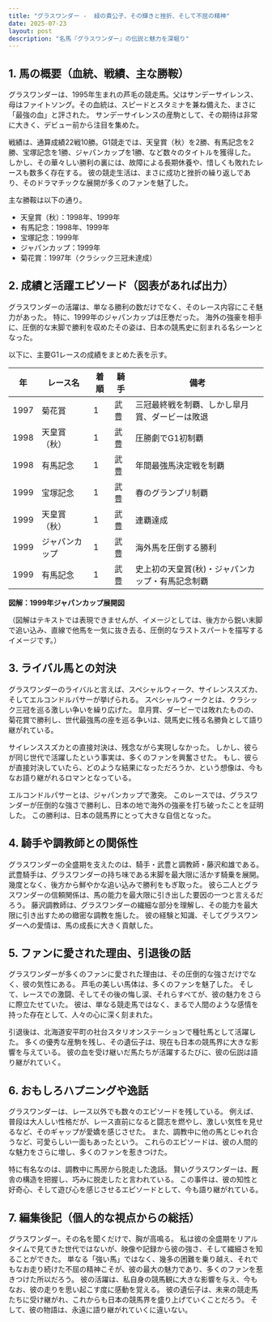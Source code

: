 ```yaml
---
title: "グラスワンダー -  緑の貴公子、その輝きと挫折、そして不屈の精神"
date: 2025-07-23
layout: post
description: "名馬『グラスワンダー』の伝説と魅力を深堀り"
---
```


## 1. 馬の概要（血統、戦績、主な勝鞍）

グラスワンダーは、1995年生まれの芦毛の競走馬。父はサンデーサイレンス、母はファイトソング。その血統は、スピードとスタミナを兼ね備えた、まさに「最強の血」と評された。  サンデーサイレンスの産駒として、その期待は非常に大きく、デビュー前から注目を集めた。

戦績は、通算成績22戦10勝。G1競走では、天皇賞（秋）を2勝、有馬記念を2勝、宝塚記念を1勝、ジャパンカップを1勝、など数々のタイトルを獲得した。  しかし、その華々しい勝利の裏には、故障による長期休養や、惜しくも敗れたレースも数多く存在する。  彼の競走生活は、まさに成功と挫折の繰り返しであり、そのドラマチックな展開が多くのファンを魅了した。

主な勝鞍は以下の通り。

* 天皇賞（秋）：1998年、1999年
* 有馬記念：1998年、1999年
* 宝塚記念：1999年
* ジャパンカップ：1999年
* 菊花賞：1997年（クラシック三冠未達成）


## 2. 成績と活躍エピソード（図表があれば出力）

グラスワンダーの活躍は、単なる勝利の数だけでなく、そのレース内容にこそ魅力があった。  特に、1999年のジャパンカップは圧巻だった。  海外の強豪を相手に、圧倒的な末脚で勝利を収めたその姿は、日本の競馬史に刻まれる名シーンとなった。

以下に、主要G1レースの成績をまとめた表を示す。

| 年 | レース名        | 着順 | 騎手     | 備考                                      |
|---|-----------------|-----|----------|-------------------------------------------|
| 1997 | 菊花賞          | 1   | 武豊     | 三冠最終戦を制覇、しかし皐月賞、ダービーは敗退 |
| 1998 | 天皇賞（秋）    | 1   | 武豊     | 圧勝劇でG1初制覇                         |
| 1998 | 有馬記念        | 1   | 武豊     | 年間最強馬決定戦を制覇                     |
| 1999 | 宝塚記念        | 1   | 武豊     | 春のグランプリ制覇                         |
| 1999 | 天皇賞（秋）    | 1   | 武豊     | 連覇達成                                  |
| 1999 | ジャパンカップ  | 1   | 武豊     | 海外馬を圧倒する勝利                     |
| 1999 | 有馬記念        | 1   | 武豊     | 史上初の天皇賞(秋)・ジャパンカップ・有馬記念制覇 |


**図解：1999年ジャパンカップ展開図**

（図解はテキストでは表現できませんが、イメージとしては、後方から鋭い末脚で追い込み、直線で他馬を一気に抜き去る、圧倒的なラストスパートを描写するイメージです。）


## 3. ライバル馬との対決

グラスワンダーのライバルと言えば、スペシャルウィーク、サイレンススズカ、そしてエルコンドルパサーが挙げられる。  スペシャルウィークとは、クラシック三冠を巡る激しい争いを繰り広げた。  皐月賞、ダービーでは敗れたものの、菊花賞で勝利し、世代最強馬の座を巡る争いは、競馬史に残る名勝負として語り継がれている。

サイレンススズカとの直接対決は、残念ながら実現しなかった。  しかし、彼らが同じ世代で活躍したという事実は、多くのファンを興奮させた。  もし、彼らが直接対決していたら、どのような結果になっただろうか、という想像は、今もなお語り継がれるロマンとなっている。

エルコンドルパサーとは、ジャパンカップで激突。  このレースでは、グラスワンダーが圧倒的な強さで勝利し、日本の地で海外の強豪を打ち破ったことを証明した。  この勝利は、日本の競馬界にとって大きな自信となった。


## 4. 騎手や調教師との関係性

グラスワンダーの全盛期を支えたのは、騎手・武豊と調教師・藤沢和雄である。  武豊騎手は、グラスワンダーの持ち味である末脚を最大限に活かす騎乗を展開。  幾度となく、後方から鮮やかな追い込みで勝利をもぎ取った。  彼ら二人とグラスワンダーの信頼関係は、馬の能力を最大限に引き出した要因の一つと言えるだろう。  藤沢調教師は、グラスワンダーの繊細な部分を理解し、その能力を最大限に引き出すための緻密な調教を施した。  彼の経験と知識、そしてグラスワンダーへの愛情は、馬の成長に大きく貢献した。


## 5. ファンに愛された理由、引退後の話

グラスワンダーが多くのファンに愛された理由は、その圧倒的な強さだけでなく、彼の気性にある。  芦毛の美しい馬体は、多くのファンを魅了した。  そして、レースでの激闘、そしてその後の悔し涙、それらすべてが、彼の魅力をさらに際立たせていた。  彼は、単なる競走馬ではなく、まるで人間のような感情を持った存在として、人々の心に深く刻まれた。

引退後は、北海道安平町の社台スタリオンステーションで種牡馬として活躍した。  多くの優秀な産駒を残し、その遺伝子は、現在も日本の競馬界に大きな影響を与えている。  彼の血を受け継いだ馬たちが活躍するたびに、彼の伝説は語り継がれていく。


## 6. おもしろハプニングや逸話

グラスワンダーは、レース以外でも数々のエピソードを残している。  例えば、普段は大人しい性格だが、レース直前になると闘志を燃やし、激しい気性を見せるなど、そのギャップが愛嬌を感じさせた。  また、調教中に他の馬とじゃれ合うなど、可愛らしい一面もあったという。  これらのエピソードは、彼の人間的な魅力をさらに増し、多くのファンを惹きつけた。

特に有名なのは、調教中に馬房から脱走した逸話。  賢いグラスワンダーは、厩舎の構造を把握し、巧みに脱走したと言われている。  この事件は、彼の知性と好奇心、そして遊び心を感じさせるエピソードとして、今も語り継がれている。


## 7. 編集後記（個人的な視点からの総括）

グラスワンダー。その名を聞くだけで、胸が高鳴る。  私は彼の全盛期をリアルタイムで見てきた世代ではないが、映像や記録から彼の強さ、そして繊細さを知ることができた。  単なる「強い馬」ではなく、幾多の困難を乗り越え、それでもなお走り続けた不屈の精神こそが、彼の最大の魅力であり、多くのファンを惹きつけた所以だろう。  彼の活躍は、私自身の競馬観に大きな影響を与え、今もなお、彼の走りを思い起こす度に感動を覚える。  彼の遺伝子は、未来の競走馬たちに受け継がれ、これからも日本の競馬界を盛り上げていくことだろう。  そして、彼の物語は、永遠に語り継がれていくに違いない。
